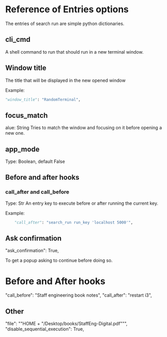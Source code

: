 # Reference of Entries options

The entries of search run are simple python dictionaries.

## cli_cmd

A shell command to run that should run in a new terminal window.


## Window title

The title that will be displayed in the new opened window

Example:

```py
"window_title": "RandomTerminal",
```

## focus_match

alue: String
Tries to match the window and focusing on it before opening a new one.


## app_mode

Type: Boolean, default False

## Before and after hooks


### call_after and call_before

Type: Str
An entry key to execute before or after running the current key.

Example:
```py
    "call_after": "search_run run_key 'localhost 5000'",
```

## Ask confirmation

"ask_confirmation": True,

To get a popup asking to continue before doing so.

# Before and After hooks

"call_before": "Staff engineering book notes",
"call_after": "restart i3",

## Other

"file": ""HOME + "/Desktop/books/StaffEng-Digital.pdf""",
"disable_sequential_execution": True,
